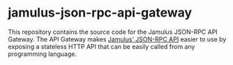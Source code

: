 # jamulus-json-rpc-api-gateway

This repository contains the source code for the Jamulus JSON-RPC API Gateway. The API Gateway makes [Jamulus’ JSON-RPC API](https://github.com/jamulussoftware/jamulus/blob/main/docs/JSON-RPC.md) easier to use by exposing a stateless HTTP API that can be easily called from any programming language.
